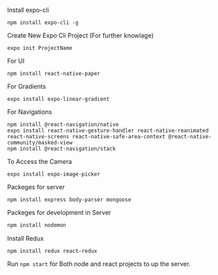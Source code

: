 Install expo-cli
```
npm install expo-cli -g
```

Create New Expo Cli Project (For further knowlage)
```
expo init ProjectName
```

For UI
```
npm install react-native-paper
```

For Gradients
```
expo install expo-linear-gradient
```

For Navigations
```
npm install @react-navigation/native
expo install react-native-gesture-handler react-native-reanimated react-native-screens react-native-safe-area-context @react-native-community/masked-view
npm install @react-navigation/stack
```

To Access the Camera
```
expo install expo-image-picker
```

Packeges for server
```
npm install express body-parser mongoose
```

Packeges for development in Server
```js
npm install nodemon
```

Install Redux
```
npm install redux react-redux
```

Run ```npm start``` for Both node and react projects to up the server.
